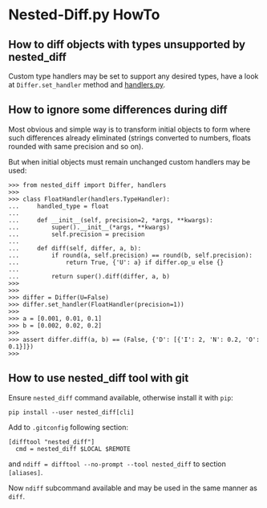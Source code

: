# Nested-Diff.py HowTo

## How to diff objects with types unsupported by nested\_diff

Custom type handlers may be set to support any desired types, have a look at
`Differ.set_handler` method and [handlers.py](nested_diff/handlers.py).

## How to ignore some differences during diff

Most obvious and simple way is to transform initial objects to form where such
differences already eliminated (strings converted to numbers, floats rounded
with same precision and so on).

But when initial objects must remain unchanged custom handlers may be used:
```
>>> from nested_diff import Differ, handlers
>>>
>>> class FloatHandler(handlers.TypeHandler):
...     handled_type = float
...
...     def __init__(self, precision=2, *args, **kwargs):
...         super().__init__(*args, **kwargs)
...         self.precision = precision
...
...     def diff(self, differ, a, b):
...         if round(a, self.precision) == round(b, self.precision):
...             return True, {'U': a} if differ.op_u else {}
...
...         return super().diff(differ, a, b)
>>>
>>>
>>> differ = Differ(U=False)
>>> differ.set_handler(FloatHandler(precision=1))
>>>
>>> a = [0.001, 0.01, 0.1]
>>> b = [0.002, 0.02, 0.2]
>>>
>>> assert differ.diff(a, b) == (False, {'D': [{'I': 2, 'N': 0.2, 'O': 0.1}]})
>>>
```

## How to use nested\_diff tool with git

Ensure `nested_diff` command available, otherwise install it with `pip`:

`pip install --user nested_diff[cli]`

Add to `.gitconfig` following section:

```
[difftool "nested_diff"]
  cmd = nested_diff $LOCAL $REMOTE
```

and `ndiff = difftool --no-prompt --tool nested_diff` to section `[aliases]`.

Now `ndiff` subcommand available and may be used in the same manner as `diff`.
